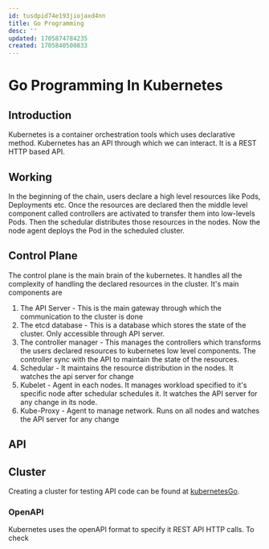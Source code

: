 ```yaml
---
id: tusdpid74e193jiojaxd4nn
title: Go Programming
desc: ''
updated: 1705874784235
created: 1705840500833
---
```

# Go Programming In Kubernetes

## Introduction
Kubernetes is a container orchestration tools which uses declarative method. Kubernetes has an API through which we can interact. It is a REST HTTP based API.

## Working
In the beginning of the chain, users declare a high level resources like Pods, Deployments etc. Once the resources are declared then the middle level component called controllers are activated to transfer them into low-levels Pods. Then the schedular distributes those resources in the nodes. Now the node agent deploys the Pod in the scheduled cluster.

## Control Plane
The control plane is the main brain of the kubernetes. It handles all the complexity of handling the declared resources in the cluster. It's main components are 
1. The API Server - This is the main gateway through which the communication to the cluster is done
2. The etcd database - This is a database which stores the state of the cluster. Only accessible through API server.
3. The controller manager - This manages the controllers which transforms the users declared resources to kubernetes low level components. The controller sync with the API to maintain the state of the resources.
4. Schedular - It maintains the resource distribution in the nodes. It watches the api server for change
5. Kubelet - Agent in each nodes. It manages workload specified to it's specific node after schedular schedules it. It watches the API server for any change in its node.
6. Kube-Proxy - Agent to manage network. Runs on all nodes and watches the API server for any change

## API
##  Cluster
Creating a cluster for testing API code can be found at [kubernetesGo](https://github.com/anityam/kubernetesGo).

### OpenAPI
Kubernetes uses the openAPI format to specify it REST API HTTP calls. To check